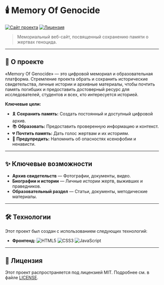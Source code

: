 # 🕯️ Memory Of Genocide

[![Сайт проекта](https://img.shields.io/badge/🌐_Посетить_сайт--?style=for-the-badge&color=black)]()
[![Лицензия](https://img.shields.io/badge/License-MIT-blue.svg?style=for-the-badge)](LICENSE)

> Мемориальный веб-сайт, посвященный сохранению памяти о жертвах геноцида.

---

## 📖 О проекте

«Memory Of Genocide» — это цифровой мемориал и образовательная платформа. Стремление проекта обрать и сохранить исторические свидетельства, личные истории и архивные материалы, чтобы почтить память погибших и предоставить достоверный ресурс для исследователей, студентов и всех, кто интересуется историей.

**Ключевые цели:**
*   🎗️ **Сохранить память:** Создать постоянный и доступный цифровой архив.
*   📚 **Образовать:** Предоставить проверенную информацию и контекст.
*   💔 **Почтить память:** Дать голос жертвам и их историям.
*   🔔 **Предупредить:** Напомнить об опасностях ксенофобии и ненависти.

---

## ✨ Ключевые возможности

*   **Архив свидетельств** — Фотографии, документы, видео.
*   **Биографии и истории** — Личные истории жертв, выживших и праведников.
*   **Образовательный раздел** — Статьи, документы, методические материалы.

---

## 🛠️ Технологии

Этот проект был создан с использованием следующих технологий:

*   **Фронтенд:** ![HTML5](https://img.shields.io/badge/HTML5-E34F26?style=flat&logo=html5&logoColor=white) ![CSS3](https://img.shields.io/badge/CSS3-1572B6?style=flat&logo=css3&logoColor=white) ![JavaScript](https://img.shields.io/badge/JavaScript-F7DF1E?style=flat&logo=javascript&logoColor=black)

---

## 📜 Лицензия

Этот проект распространяется под лицензией MIT. Подробнее см. в файле [LICENSE](LICENSE).
